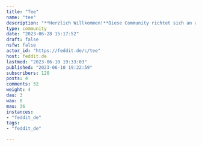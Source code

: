 ```yaml
---
title: "Tee" 
name: "tee"
description: "**Herzlich Willkommen!**Diese Community richtet sich an alle Freunde des Tees. Nicht nur Diskussionen zum echten Tee (Camellia sinensis) sind möglich, sondern auch zu Kräuter-, Früchte- und anderen Tees. Zeige uns deine Lieblingssorten, dein Teegeschirr oder diskutiere über Anbaugebiete, Sorten und Zubereitungsarten.**Regeln**Es gelten selbstverständlich die allgemeinen Regeln von Feddit.de, bei Bedarf werden eigene Community-Regeln eingeführt.**Leckere Communities**[Kaffee](https://feddit.de/c/kaffee) [Kochen](https://feddit.de/c/kochen)**Credits**Banner: [Unsplash](https://unsplash.com/de/fotos/hIY-acW8e3w), Icon: [Wikimedia](https://commons.wikimedia.org/w/index.php?curid=48156939)"
type: community
date: "2023-06-28 15:17:52"
draft: false
nsfw: false
actor_id: "https://feddit.de/c/tee"
host: feddit.de
lastmod: "2023-06-10 19:33:03"
published: "2023-06-10 19:22:59"
subscribers: 120
posts: 4
comments: 52
weight: 4
dau: 3
wau: 8
mau: 36
instances:
- "feddit_de"
tags: 
- "feddit_de"

---
```

